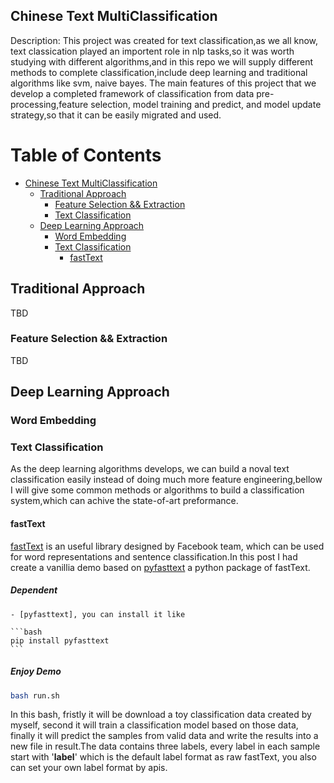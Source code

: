 ## Chinese Text MultiClassification

Description:
	This project was created for text classification,as we all know, text classication played an importent role in nlp tasks,so it was worth studying with different
algorithms,and in this repo we will supply different methods to complete classification,include deep learning and traditional algorithms like svm, naive bayes.
The main features of this project that we develop a completed framework of classification from data pre-processing,feature selection, model training and predict,
and model update strategy,so that it can be easily migrated and used.

Table of Contents
=================

* [Chinese Text MultiClassification](chinese-text-multiclassification)
    * [Traditional Approach](#traditional-methods)
        * [Feature Selection && Extraction](#feature-selection-extraction)
        * [Text Classification](#text-classification)
    * [Deep Learning Approach](#deep-learning-methods)
        * [Word Embedding](#word-embedding)
        * [Text Classification](#text-classification)
            * [fastText](fastText)

## Traditional Approach
TBD
### Feature Selection && Extraction
TBD

## Deep Learning Approach
### Word Embedding

### Text Classification
As the deep learning algorithms develops, we can build a noval text classification easily instead of doing much more feature engineering,bellow I will give some common 
methods or algorithms to build a classification system,which can achive the state-of-art preformance.

#### fastText
[fastText](https://github.com/facebookresearch/fastText) is an useful library designed by Facebook team, which can be used for word representations and sentence 
classification.In this post I had create a vanillia demo based on [pyfasttext](https://github.com/vrasneur/pyfasttext) a python package of fastText.

##### Dependent
    - [pyfasttext], you can install it like

    ```bash
    pip install pyfasttext
    ```

##### Enjoy Demo
```bash
bash run.sh
```
In this bash, fristly it will be download a toy classification data created by myself, second it will train a classification model based on those data, finally it will
predict the samples from valid data and write the results into a new file in result.The data contains three labels, every label in each sample start with '__label__' 
which is the default label format as raw fastText, you also can set your own label format by apis.


